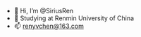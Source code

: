- 👋 Hi, I’m @SiriusRen
- 🌱 Studying at Renmin University of China
- 📫 renyvchen@163.com

<!---
SiriusRen/SiriusRen is a ✨ special ✨ repository because its `README.md` (this file) appears on your GitHub profile.
You can click the Preview link to take a look at your changes.
--->
